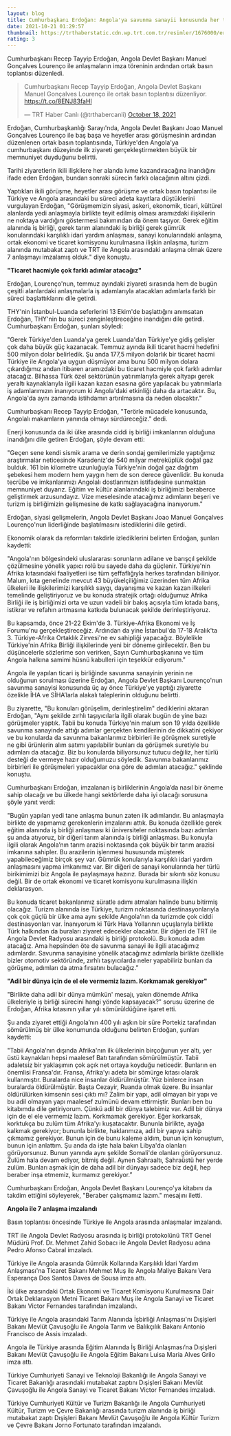 ```yaml
--- 
layout: blog
title: Cumhurbaşkanı Erdoğan: Angola'ya savunma sanayii konusunda her türlü desteği vermeye hazırız
date: 2021-10-21 01:29:57
thumbnail: https://trthaberstatic.cdn.wp.trt.com.tr/resimler/1676000/erdogan-angola-aa-1676754.jpg
rating: 3
---
```

<p>
	Cumhurbaşkanı Recep Tayyip Erdoğan, Angola Devlet Başkanı Manuel Gonçalves Lourenço ile anlaşmaların imza töreninin ardından ortak basın toplantısı düzenledi.</p>
<blockquote class="twitter-tweet">
	<p dir="ltr" lang="tr">
		Cumhurbaşkanı Recep Tayyip Erdoğan, Angola Devlet Başkanı Manuel Gonçalves Lourenço ile ortak basın toplantısı düzenliyor. <a href="https://t.co/8ENJ83faHl">https://t.co/8ENJ83faHl</a></p>
	— TRT Haber Canlı (@trthabercanli) <a href="https://twitter.com/trthabercanli/status/1450076894330753032?ref_src=twsrc%5Etfw">October 18, 2021</a></blockquote>
<script async src="https://platform.twitter.com/widgets.js" charset="utf-8"></script><p>
	Erdoğan, Cumhurbaşkanlığı Sarayı'nda, Angola Devlet Başkanı Joao Manuel Gonçalves Lourenço ile baş başa ve heyetler arası görüşmesinin ardından düzenlenen ortak basın toplantısında, Türkiye'den Angola'ya cumhurbaşkanı düzeyinde ilk ziyareti gerçekleştirmekten büyük bir memnuniyet duyduğunu belirtti.</p>
<p>
	Tarihi ziyaretlerin ikili ilişkilere her alanda ivme kazandıracağına inandığını ifade eden Erdoğan, bundan sonraki sürecin farklı olacağının altını çizdi.</p>
<p>
	Yaptıkları ikili görüşme, heyetler arası görüşme ve ortak basın toplantısı ile Türkiye ve Angola arasındaki bu süreci adeta kayıtlara düştüklerini vurgulayan Erdoğan, "Görüşmemizin siyasi, askeri, ekonomik, ticari, kültürel alanlarda yedi anlaşmayla birlikte teyit edilmiş olması aramızdaki ilişkilerin ne noktaya vardığını göstermesi bakımından da önem taşıyor. Gerek eğitim alanında iş birliği, gerek tarım alanındaki iş birliği gerek gümrük konularındaki karşılıklı idari yardım anlaşması, sanayi konularındaki anlaşma, ortak ekonomi ve ticaret komisyonu kurulmasına ilişkin anlaşma, turizm alanında mutabakat zaptı ve TRT ile Angola arasındaki anlaşma olmak üzere 7 anlaşmayı imzalamış olduk." diye konuştu.</p>
<p>
	<strong>"Ticaret hacmiyle çok farklı adımlar atacağız"</strong></p>
<p>
	Erdoğan, Lourenço'nun, temmuz ayındaki ziyareti sırasında hem de bugün çeşitli alanlardaki anlaşmalarla iş adamlarıyla atacakları adımlarla farklı bir süreci başlattıklarını dile getirdi.</p>
<p>
	THY'nin İstanbul-Luanda seferlerini 13 Ekim'de başlattığını anımsatan Erdoğan, THY'nin bu süreci zenginleştireceğine inandığını dile getirdi. Cumhurbaşkanı Erdoğan, şunları söyledi:</p>
<p>
	"Gerek Türkiye'den Luanda'ya gerek Luanda'dan Türkiye'ye gidiş gelişler çok daha büyük güç kazanacak. Temmuz ayında ikili ticaret hacmi hedefini 500 milyon dolar belirledik. Şu anda 177,5 milyon dolarlık bir ticaret hacmi Türkiye ile Angola'ya uygun düşmüyor ama bunu 500 milyon dolara çıkardığımız andan itibaren aramızdaki bu ticaret hacmiyle çok farklı adımlar atacağız. Bilhassa Türk özel sektörünün yatırımlarıyla gerek altyapı gerek yeraltı kaynaklarıyla ilgili kazan kazan esasına göre yapılacak bu yatırımlarla iş adamlarımızın inanıyorum ki Angola'daki etkinliği daha da artacaktır. Bu, Angola'da aynı zamanda istihdamın artırılmasına da neden olacaktır."</p>
<p>
	Cumhurbaşkanı Recep Tayyip Erdoğan, "Terörle mücadele konusunda, Angolalı makamların yanında olmayı sürdüreceğiz." dedi.</p>
<p>
	Enerji konusunda da iki ülke arasında ciddi iş birliği imkanlarının olduğuna inandığını dile getiren Erdoğan, şöyle devam etti:</p>
<p>
	"Geçen sene kendi sismik arama ve derin sondaj gemilerimizle yaptığımız araştırmalar neticesinde Karadeniz'de 540 milyar metreküplük doğal gaz bulduk. 161 bin kilometre uzunluğuyla Türkiye'nin doğal gaz dağıtım şebekesi hem modern hem yaygın hem de son derece güvenlidir. Bu konuda tecrübe ve imkanlarımızı Angolalı dostlarımızın istifadesine sunmaktan memnuniyet duyarız. Eğitim ve kültür alanlarındaki iş birliğimizi beraberce geliştirmek arzusundayız. Vize meselesinde atacağımız adımların beşeri ve turizm iş birliğimizin gelişmesine de katkı sağlayacağına inanıyorum."</p>
<p>
	Erdoğan, siyasi gelişmelerin, Angola Devlet Başkanı Joao Manuel Gonçalves Lourenço'nun liderliğinde başlatılmasını istediklerini dile getirdi.</p>
<p>
	Ekonomik olarak da reformları takdirle izlediklerini belirten Erdoğan, şunları kaydetti:</p>
<p>
	"Angola'nın bölgesindeki uluslararası sorunların adilane ve barışçıl şekilde çözülmesine yönelik yapıcı rolü bu sayede daha da güçlenir. Türkiye'nin Afrika kıtasındaki faaliyetleri ise tüm şeffaflığıyla herkes tarafından biliniyor. Malum, kıta genelinde mevcut 43 büyükelçiliğimiz üzerinden tüm Afrika ülkeleri ile ilişkilerimizi karşılıklı saygı, dayanışma ve kazan kazan ilkeleri temelinde geliştiriyoruz ve bu konuda stratejik ortağı olduğumuz Afrika Birliği ile iş birliğimizi orta ve uzun vadeli bir bakış açısıyla tüm kıtada barış, istikrar ve refahın artmasına katkıda bulunacak şekilde derinleştiriyoruz.</p>
<p>
	Bu kapsamda, önce 21-22 Ekim'de 3. Türkiye-Afrika Ekonomi ve İş Forumu'nu gerçekleştireceğiz. Ardından da yine İstanbul'da 17-18 Aralık'ta 3. Türkiye-Afrika Ortaklık Zirvesi'ne ev sahipliği yapacağız. Böylelikle Türkiye'nin Afrika Birliği ilişkilerinde yeni bir döneme girilecektir. Ben bu düşüncelerle sözlerime son verirken, Sayın Cumhurbaşkanına ve tüm Angola halkına samimi hüsnü kabulleri için teşekkür ediyorum."</p>
<p>
	Angola ile yapılan ticari iş birliğinde savunma sanayinin yerinin ne olduğunun sorulması üzerine Erdoğan, Angola Devlet Başkanı Lourenço'nun savunma sanayisi konusunda üç ay önce Türkiye'ye yaptığı ziyarette özelikle İHA ve SİHA’larla alakalı taleplerinin olduğunu belirtti.</p>
<p>
	Bu ziyarette, "Bu konuları görüşelim, derinleştirelim" dediklerini aktaran Erdoğan, "Aynı şekilde zırhlı taşıyıcılarla ilgili olarak bugün de yine bazı görüşmeler yaptık. Tabii bu konuda Türkiye'nin malum son 19 yılda özellikle savunma sanayinde attığı adımlar gerçekten kendilerinin de dikkatini çekiyor ve bu konularda da savunma bakanlarımız birbirleri ile görüşmek suretiyle ne gibi ürünlerin alım satımı yapılabilir bunları da görüşmek suretiyle bu adımları da atacağız. Biz bu konularda biliyorsunuz tutucu değiliz, her türlü desteği de vermeye hazır olduğumuzu söyledik. Savunma bakanlarımız birbirleri ile görüşmeleri yapacaklar ona göre de adımları atacağız." şeklinde konuştu.</p>
<p>
	Cumhurbaşkanı Erdoğan, imzalanan iş birliklerinin Angola’da nasıl bir öneme sahip olacağı ve bu ülkede hangi sektörlerde daha iyi olacağı sorusuna şöyle yanıt verdi:</p>
<p>
	"Bugün yapılan yedi tane anlaşma bunun zaten ilk adımlarıdır. Bu anlaşmayla birlikte de yapmamız gerekenlerin imzalarını attık. Bu konuda özellikle gerek eğitim alanında iş birliği anlaşması ki üniversiteler noktasında bazı adımları şu anda atıyoruz, bir diğeri tarım alanında iş birliği anlaşması. Bu konuyla ilgili olarak Angola’nın tarım arazisi noktasında çok büyük bir tarım arazisi imkanına sahipler. Bu arazilerin işlenmesi hususunda müşterek yapabileceğimiz birçok şey var. Gümrük konularıyla karşılıklı idari yardım anlaşmasını yapma imkanımız var. Bir diğeri de sanayi konularında her türlü birikimimizi biz Angola ile paylaşmaya hazırız. Burada bir sıkıntı söz konusu değil. Bir de ortak ekonomi ve ticaret komisyonu kurulmasına ilişkin deklarasyon.</p>
<p>
	Bu konuda ticaret bakanlarımız süratle adımı atmaları halinde bunu bitirmiş olacağız. Turizm alanında ise Türkiye, turizm noktasında destinasyonlarıyla çok çok güçlü bir ülke ama aynı şekilde Angola’nın da turizmde çok ciddi destinasyonları var. İnanıyorum ki Türk Hava Yollarının uçuşlarıyla birlikte Türk halkından da buraları ziyaret edecekler olacaktır. Bir diğeri de TRT ile Angola Devlet Radyosu arasındaki iş birliği protokolü. Bu konuda adım atacağız. Ama hepsinden öte de savunma sanayi ile ilgili atacağımız adımlardır. Savunma sanayisine yönelik atacağımız adımlarla birlikte özellikle bizler otomotiv sektöründe, zırhlı taşıyıcılarda neler yapabiliriz bunları da görüşme, adımları da atma fırsatını bulacağız.”</p>
<p>
	<strong>"Adil bir dünya için de el ele vermemiz lazım. Korkmamak gerekiyor"</strong></p>
<p>
	"Birlikte daha adil bir dünya mümkün' mesajı, yakın dönemde Afrika ülkeleriyle iş birliği sürecini hangi yönde kapsayacak?" sorusu üzerine de Erdoğan, Afrika kıtasının yıllar yılı sömürüldüğüne işaret etti.</p>
<p>
	Şu anda ziyaret ettiği Angola’nın 400 yılı aşkın bir süre Portekiz tarafından sömürülmüş bir ülke konumunda olduğunu belirten Erdoğan, şunları kaydetti:</p>
<p>
	"Tabii Angola’nın dışında Afrika'nın ilk ülkelerinin birçoğunun yer altı, yer üstü kaynakları hepsi maalesef Batı tarafından sömürülmüştür. Tabii adaletsiz bir yaklaşımın çok açık net ortaya koyduğu neticedir. Bunların en önemlisi Fransa'dır. Fransa, Afrika'yı adeta bir sömürge kıtası olarak kullanmıştır. Buralarda nice insanlar öldürülmüştür. Yüz binlerce insan buralarda öldürülmüştür. Başta Cezayir, Ruanda olmak üzere. Bu insanlar öldürülürken kimsenin sesi çıktı mı? Zalim bir yapı, adil olmayan bir yapı ve bu adil olmayan yapı maalesef zulmünü devam ettirmiştir. Bunları ben bu kitabımda dile getiriyorum. Çünkü adil bir dünya talebimiz var. Adil bir dünya için de el ele vermemiz lazım. Korkmamak gerekiyor. Eğer korkarsak, korktukça bu zulüm tüm Afrika'yı kuşatacaktır. Bununla birlikte, ayağa kalkmak gerekiyor; bununla birlikte, haklarımıza, adil bir yapıya sahip çıkmamız gerekiyor. Bunun için de bunu kaleme aldım, bunun için konuştum, bunun için anlattım. Şu anda da işte hala bakın Libya'da olanları görüyorsunuz. Bunun yanında aynı şekilde Somali'de olanları görüyorsunuz. Zulüm hala devam ediyor, bitmiş değil. Aynen Sahraaltı, Sahraüstü her yerde zulüm. Bunları aşmak için de daha adil bir dünyayı sadece biz değil, hep beraber inşa etmemiz, kurmamız gerekiyor.”</p>
<p>
	Cumhurbaşkanı Erdoğan, Angola Devlet Başkanı Lourenço'ya kitabını da takdim ettiğini söyleyerek, "Beraber çalışmamız lazım." mesajını iletti.</p>
<p>
	<strong>Angola ile 7 anlaşma imzalandı</strong></p>
<p>
	Basın toplantısı öncesinde Türkiye ile Angola arasında anlaşmalar imzalandı.</p>
<p>
	TRT ile Angola Devlet Radyosu arasında iş birliği protokolünü TRT Genel Müdürü Prof. Dr. Mehmet Zahid Sobacı ile Angola Devlet Radyosu adına Pedro Afonso Cabral imzaladı.</p>
<p>
	Türkiye ile Angola arasında Gümrük Kollarında Karşılıklı İdari Yardım Anlaşması'na Ticaret Bakanı Mehmet Muş ile Angola Maliye Bakanı Vera Esperança Dos Santos Daves de Sousa imza attı.</p>
<p>
	İki ülke arasındaki Ortak Ekonomi ve Ticaret Komisyonu Kurulmasına Dair Ortak Deklarasyon Metni Ticaret Bakanı Muş ile Angola Sanayi ve Ticaret Bakanı Victor Fernandes tarafından imzalandı.</p>
<p>
	Türkiye ile Angola arasındaki Tarım Alanında İşbirliği Anlaşması'nı Dışişleri Bakanı Mevlüt Çavuşoğlu ile Angola Tarım ve Balıkçılık Bakanı Antonio Francisco de Assis imzaladı.</p>
<p>
	Angola ile Türkiye arasında Eğitim Alanında İş Birliği Anlaşması’na Dışişleri Bakanı Mevlüt Çavuşoğlu ile Angola Eğitim Bakanı Luisa Maria Alves Grilo imza attı.</p>
<p>
	Türkiye Cumhuriyeti Sanayi ve Teknoloji Bakanlığı ile Angola Sanayi ve Ticaret Bakanlığı arasındaki mutabakat zaptını Dışişleri Bakanı Mevlüt Çavuşoğlu ile Angola Sanayi ve Ticaret Bakanı Victor Fernandes imzaladı.</p>
<p>
	Türkiye Cumhuriyeti Kültür ve Turizm Bakanlığı ile Angola Cumhuriyeti Kültür, Turizm ve Çevre Bakanlığı arasında turizm alanında iş birliği mutabakat zaptı Dışişleri Bakanı Mevlüt Çavuşoğlu ile Angola Kültür Turizm ve Çevre Bakanı Jorno Fortunato tarafından imzalandı.</p>
